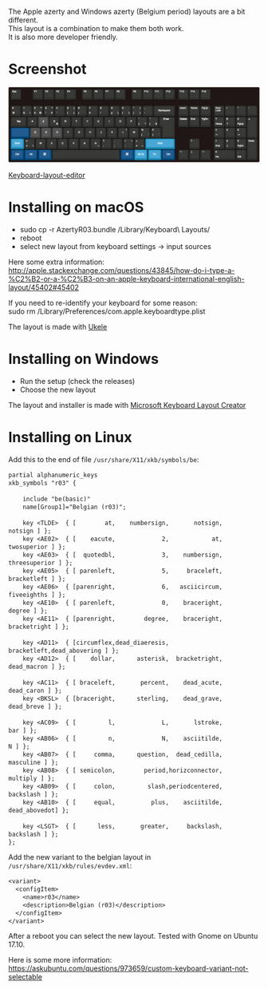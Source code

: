 The Apple azerty and Windows azerty (Belgium period) layouts are a bit different.  
This layout is a combination to make them both work.  
It is also more developer friendly.  

Screenshot
==========
 
![Layout](/keyboard-layout.png)

[Keyboard-layout-editor](http://www.keyboard-layout-editor.com/#/gists/63b058a04445e88629c4292a479f954a)


Installing on macOS
===================
- sudo cp -r AzertyR03.bundle /Library/Keyboard\ Layouts/  
- reboot  
- select new layout from keyboard settings -> input sources  

Here some extra information:  
http://apple.stackexchange.com/questions/43845/how-do-i-type-a-%C2%B2-or-a-%C2%B3-on-an-apple-keyboard-international-english-layout/45402#45402

If you need to re-identify your keyboard for some reason:  
sudo rm /Library/Preferences/com.apple.keyboardtype.plist


The layout is made with [Ukele](http://scripts.sil.org/cms/scripts/page.php?site_id=nrsi&id=ukelele)

Installing on Windows
=====================
- Run the setup (check the releases)
- Choose the new layout

The layout and installer is made with [Microsoft Keyboard Layout Creator](https://msdn.microsoft.com/en-us/globalization/keyboardlayouts.aspx)

Installing on Linux
===================

Add this to the end of file `/usr/share/X11/xkb/symbols/be`:

	partial alphanumeric_keys
	xkb_symbols "r03" {

	    include "be(basic)"
	    name[Group1]="Belgian (r03)";

	    key <TLDE>  { [        at,    numbersign,       notsign,       notsign ] };
	    key <AE02>  { [    eacute,             2,            at,   twosuperior ] };
	    key <AE03>  { [  quotedbl,             3,    numbersign, threesuperior ] };
	    key <AE05>  { [ parenleft,             5,     braceleft,   bracketleft ] };
	    key <AE06>  { [parenright,             6,   asciicircum,   fiveeighths ] };
	    key <AE10>  { [ parenleft,             0,    braceright,        degree ] };
	    key <AE11>  { [parenright,        degree,    braceright,  bracketright ] };

	    key <AD11>  { [circumflex,dead_diaeresis,   bracketleft,dead_abovering ] };
	    key <AD12>  { [    dollar,      asterisk,  bracketright,   dead_macron ] };

	    key <AC11>  { [ braceleft,       percent,    dead_acute,    dead_caron ] };
	    key <BKSL>  { [braceright,      sterling,    dead_grave,    dead_breve ] };

	    key <AC09>  { [         l,             L,       lstroke,           bar ] };
	    key <AB06>  { [         n,             N,    asciitilde,             N ] };
	    key <AB07>  { [     comma,      question,  dead_cedilla,     masculine ] };
	    key <AB08>  { [ semicolon,        period,horizconnector,      multiply ] };
	    key <AB09>  { [     colon,         slash,periodcentered,     backslash ] };
	    key <AB10>  { [     equal,          plus,    asciitilde,  dead_abovedot] };
	    
	    key <LSGT>  { [      less,       greater,     backslash,     backslash ] };
	};


Add the new variant to the belgian layout in `/usr/share/X11/xkb/rules/evdev.xml`:

	<variant>
	  <configItem>
	    <name>r03</name>
	    <description>Belgian (r03)</description>
	  </configItem>
	</variant>  

After a reboot you can select the new layout. 
Tested with Gnome on Ubuntu 17.10.

Here is some more information: https://askubuntu.com/questions/973659/custom-keyboard-variant-not-selectable
